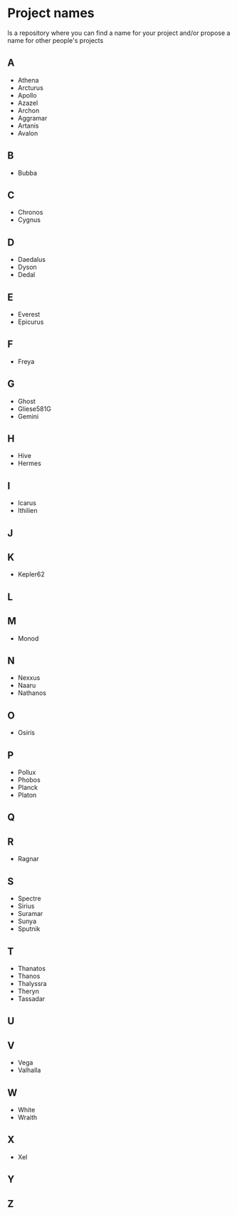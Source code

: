 # Project names
Is a repository where you can find a name for your project and/or propose a name for other people's projects

## A

- Athena
- Arcturus
- Apollo
- Azazel
- Archon
- Aggramar
- Artanis
- Avalon

## B

- Bubba

## C

- Chronos
- Cygnus

## D

- Daedalus
- Dyson
- Dedal

## E

- Everest
- Epicurus

## F

- Freya

## G

- Ghost
- Gliese581G
- Gemini

## H

- Hive
- Hermes

## I

- Icarus
- Ithilien

## J
## K

- Kepler62

## L
## M

- Monod

## N

- Nexxus
- Naaru
- Nathanos

## O

- Osiris

## P

- Pollux
- Phobos
- Planck
- Platon

## Q
## R

- Ragnar

## S

- Spectre
- Sirius
- Suramar
- Sunya
- Sputnik

## T

- Thanatos
- Thanos
- Thalyssra
- Theryn
- Tassadar

## U
## V

- Vega
- Valhalla

## W

- White
- Wraith

## X

- Xel

## Y
## Z
